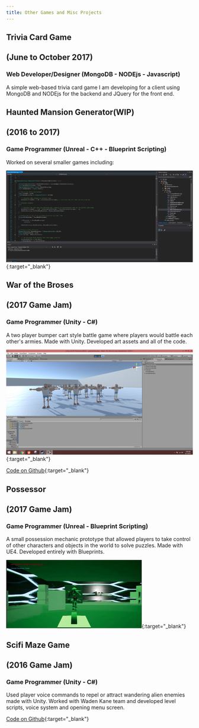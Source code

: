 ```yaml
---
title: Other Games and Misc Projects
---
```


## Trivia Card Game
## (June to October 2017)
### Web Developer/Designer (MongoDB - NODEjs - Javascript)

A simple web-based trivia card game I am developing for a client using MongoDB and NODEjs for the backend and JQuery for the front end.


## Haunted Mansion Generator(WIP)
## (2016 to 2017)
### Game Programmer (Unreal - C++ - Blueprint Scripting)

Worked on several smaller games including:

[![Haunted Mansion Generator Preview Image](/assets/img/MiscGames/HMGPreview.png)](/assets/img/MiscGames/HMGPreview.png){:target="_blank"}
<div style="display:none;">_</div>


## War of the Broses
## (2017 Game Jam)
### Game Programmer (Unity - C#)

A two player bumper cart style battle game where players would battle each other's armies. Made with Unity. Developed art assets and all of the code.

[![War of the Broses Preview](/assets/img/MiscGames/WOBPreview.png)](/assets/img/MiscGames/WOBPreview.png){:target="_blank"}
<div style="display:none;">_</div>

[Code on Github](https://github.com/calebsmth54/War-of-the-Broses){:target="_blank"}
<div style="display:none;">_</div>


## Possessor
## (2017 Game Jam)
### Game Programmer (Unreal - Blueprint Scripting)

A small possession mechanic prototype that allowed players to take control of other characters and objects in the world to solve puzzles. Made with UE4. Developed entirely with Blueprints.

[![Possessor Preview Picture](/assets/img/MiscGames/PossPreview.gif)](/assets/img/MiscGames/PossPreview.gif){:target="_blank"}
<div style="display:none;">_</div>


## Scifi Maze Game
## (2016 Game Jam)
### Game Programmer (Unity - C#)

Used player voice commands to repel or attract wandering alien enemies made with Unity. Worked with Waden Kane team and developed level scripts, voice system and opening menu screen.

[Code on Github](https://github.com/moariqplz/Country-Men-GameJam){:target="_blank"}
<div style="display:none;">_</div>